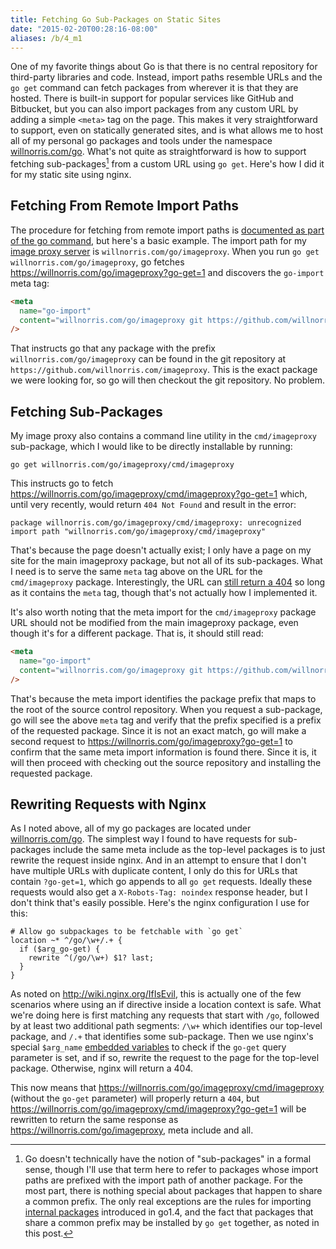 ```yaml
---
title: Fetching Go Sub-Packages on Static Sites
date: "2015-02-20T00:28:16-08:00"
aliases: /b/4_m1
---
```


One of my favorite things about Go is that there is no central repository for third-party libraries
and code. Instead, import paths resemble URLs and the `go get` command can fetch packages from
wherever it is that they are hosted. There is built-in support for popular services like GitHub and
Bitbucket, but you can also import packages from any custom URL by adding a simple `<meta>` tag on
the page. This makes it very straightforward to support, even on statically generated sites, and is
what allows me to host all of my personal go packages and tools under the namespace
[willnorris.com/go][]. What's not quite as straightforward is how to support fetching
sub-packages[^1] from a custom URL using `go get`. Here's how I did it for my static site using
nginx.

## Fetching From Remote Import Paths

The procedure for fetching from remote import paths is [documented as part of the go command][], but
here's a basic example. The import path for my [image proxy server][] is
`willnorris.com/go/imageproxy`. When you run `go get willnorris.com/go/imageproxy`, go fetches
<https://willnorris.com/go/imageproxy?go-get=1> and discovers the `go-import` meta tag:

```html
<meta
  name="go-import"
  content="willnorris.com/go/imageproxy git https://github.com/willnorris/imageproxy"
/>
```

That instructs go that any package with the prefix `willnorris.com/go/imageproxy` can be found in
the git repository at `https://github.com/willnorris.com/imageproxy`. This is the exact package we
were looking for, so go will then checkout the git repository. No problem.

## Fetching Sub-Packages

My image proxy also contains a command line utility in the `cmd/imageproxy` sub-package, which I
would like to be directly installable by running:

    go get willnorris.com/go/imageproxy/cmd/imageproxy

This instructs go to fetch <https://willnorris.com/go/imageproxy/cmd/imageproxy?go-get=1> which,
until very recently, would return `404 Not Found` and result in the error:

    package willnorris.com/go/imageproxy/cmd/imageproxy: unrecognized import path "willnorris.com/go/imageproxy/cmd/imageproxy"

That's because the page doesn't actually exist; I only have a page on my site for the main
imageproxy package, but not all of its sub-packages. What I need is to serve the same `meta` tag
above on the URL for the `cmd/imageproxy` package. Interestingly, the URL can [still return a
404][] so long as it contains the `meta` tag, though that's not actually how I implemented it.

It's also worth noting that the meta import for the `cmd/imageproxy` package URL should not be
modified from the main imageproxy package, even though it's for a different package. That is, it
should still read:

```html
<meta
  name="go-import"
  content="willnorris.com/go/imageproxy git https://github.com/willnorris/imageproxy"
/>
```

That's because the meta import identifies the package prefix that maps to the root of the source
control repository. When you request a sub-package, go will see the above `meta` tag and verify
that the prefix specified is a prefix of the requested package. Since it is not an exact match, go
will make a second request to <https://willnorris.com/go/imageproxy?go-get=1> to confirm that the
same meta import information is found there. Since it is, it will then proceed with checking out
the source repository and installing the requested package.

## Rewriting Requests with Nginx

As I noted above, all of my go packages are located under [willnorris.com/go][]. The simplest way I
found to have requests for sub-packages include the same meta include as the top-level packages is
to just rewrite the request inside nginx. And in an attempt to ensure that I don't have multiple
URLs with duplicate content, I only do this for URLs that contain `?go-get=1`, which go appends to
all `go get` requests. Ideally these requests would also get a `X-Robots-Tag: noindex` response
header, but I don't think that's easily possible. Here's the nginx configuration I use for this:

```nginx
# Allow go subpackages to be fetchable with `go get`
location ~* ^/go/\w+/.+ {
  if ($arg_go-get) {
    rewrite ^(/go/\w+) $1? last;
  }
}
```

As noted on <http://wiki.nginx.org/IfIsEvil>, this is actually one of the few scenarios where
using an if directive inside a location context is safe. What we're doing here is first matching
any requests that start with `/go`, followed by at least two additional path segments: `/\w+` which
identifies our top-level package, and `/.+` that identifies some sub-package. Then we use nginx's
special `$arg_name` [embedded variables][] to check if the `go-get` query parameter is set, and if
so, rewrite the request to the page for the top-level package. Otherwise, nginx will return a 404.

This now means that <https://willnorris.com/go/imageproxy/cmd/imageproxy> (without the `go-get`
parameter) will properly return a `404`, but
<https://willnorris.com/go/imageproxy/cmd/imageproxy?go-get=1> will be rewritten to return the same
response as <https://willnorris.com/go/imageproxy>, meta include and all.

[^1]: Go doesn't technically have the notion of "sub-packages" in a formal sense, though I'll use that term here to refer to packages whose import paths are prefixed with the import path of another package. For the most part, there is nothing special about packages that happen to share a common prefix. The only real exceptions are the rules for importing [internal packages][] introduced in go1.4, and the fact that packages that share a common prefix may be installed by `go get` together, as noted in this post.

[willnorris.com/go]: /go
[documented as part of the go command]: https://golang.org/cmd/go/#hdr-Remote_import_paths
[image proxy server]: /2014/01/a-self-hosted-alternative-to-jetpacks-photon-service
[still return a 404]: https://github.com/golang/go/blob/1ae124b5ff38045008402b51017c8303eef2cda1/src/cmd/go/http.go#L81-L82
[internal packages]: https://golang.org/s/go14internal
[embedded variables]: http://nginx.org/en/docs/http/ngx_http_core_module.html#variables

